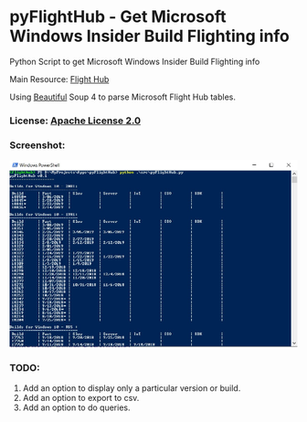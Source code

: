 # pyFlightHub - Get Microsoft Windows Insider Build Flighting info
Python Script to get Microsoft Windows Insider Build Flighting info 

Main Resource: [Flight Hub](https://docs.microsoft.com/en-us/windows-insider/flight-hub/)

Using [Beautiful](https://www.crummy.com/software/BeautifulSoup/bs4/doc/) Soup 4 to parse Microsoft Flight Hub tables.


### License: [Apache License 2.0](https://github.com/baget/pyFlightHub/blob/master/LICENSE)

### Screenshot:
![Powershell Screenshot](https://github.com/baget/pyFlightHub/raw/master/screenshots/screenshot1.jpg "Powershell screenshot")


### TODO:
1. Add an option to display only a particular version or build.
2. Add an option to export to csv.
3. Add an option to do queries.


